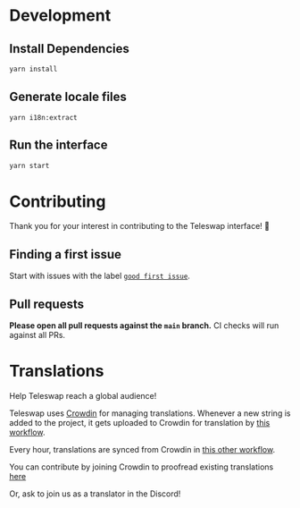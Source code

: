 # Development

## Install Dependencies

```bash
yarn install
```

## Generate locale files

```
yarn i18n:extract
```

## Run the interface

```bash
yarn start
```

# Contributing

Thank you for your interest in contributing to the Teleswap interface! 🦄

## Finding a first issue

Start with issues with the label
[`good first issue`](https://github.com/Telefy/teleswap-frontend/issues?q=is%3Aopen+is%3Aissue+label%3A%22good+first+issue%22).

## Pull requests

**Please open all pull requests against the `main` branch.**
CI checks will run against all PRs.

# Translations

Help Teleswap reach a global audience!

Teleswap uses [Crowdin](https://crowdin.com/project/teleswap-frontend)
for managing translations. Whenever a new string is added to the project,
it gets uploaded to Crowdin for translation by [this workflow](./.github/workflows/crowdin.yaml).

Every hour, translations are synced from Crowdin in [this other workflow](./.github/workflows/crowdin-sync.yaml).

You can contribute by joining Crowdin to proofread existing translations [here](https://crowdin.com/project/teleswap-frontend/invite?d=93i5n413q403t4g473p443o4c3t2g3s21343u2c3n403l4b3v2735353i4g4k4l4g453j4g4o4j4e4k4b323l4a3h463s4g453q443m4e3t2b303s2a35353l403o443v293e303k4g4n4r4g483i4g4r4j4e4o473i5n4a3t463t4o4)

Or, ask to join us as a translator in the Discord!
